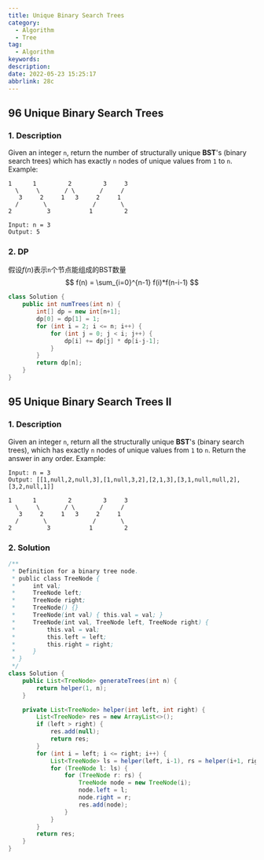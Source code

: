 ```yaml
---
title: Unique Binary Search Trees
category:
  - Algorithm
  - Tree
tag:
  - Algorithm
keywords:
description:
date: 2022-05-23 15:25:17
abbrlink: 28c
---
```


## 96 Unique Binary Search Trees
### 1. Description
Given an integer `n`, return the number of structurally unique **BST**'s (binary search trees) which has exactly `n` nodes of unique values from `1` to `n`.
Example:
```
1      1         2         3     3
  \     \       / \       /     /
   3     2     1   3     2     1
  /       \             /       \
2          3           1         2

Input: n = 3
Output: 5
```

### 2. DP
假设$f(n)$表示`n`个节点能组成的BST数量
$$
f(n) = \sum_{i=0}^{n-1} f(i)*f(n-i-1)
$$

```java
class Solution {
    public int numTrees(int n) {
        int[] dp = new int[n+1];
        dp[0] = dp[1] = 1;
        for (int i = 2; i <= n; i++) {
            for (int j = 0; j < i; j++) {
                dp[i] += dp[j] * dp[i-j-1];
            }
        }
        return dp[n];
    }
}
```


## 95 Unique Binary Search Trees II
### 1. Description
Given an integer `n`, return all the structurally unique **BST**'s (binary search trees), which has exactly `n` nodes of unique values from `1` to `n`. Return the answer in any order.
Example:
```
Input: n = 3
Output: [[1,null,2,null,3],[1,null,3,2],[2,1,3],[3,1,null,null,2],[3,2,null,1]]

1      1         2         3     3
  \     \       / \       /     /
   3     2     1   3     2     1
  /       \             /       \
2          3           1         2
```

### 2. Solution
```java
/**
 * Definition for a binary tree node.
 * public class TreeNode {
 *     int val;
 *     TreeNode left;
 *     TreeNode right;
 *     TreeNode() {}
 *     TreeNode(int val) { this.val = val; }
 *     TreeNode(int val, TreeNode left, TreeNode right) {
 *         this.val = val;
 *         this.left = left;
 *         this.right = right;
 *     }
 * }
 */
class Solution {
    public List<TreeNode> generateTrees(int n) {
        return helper(1, n);
    }

    private List<TreeNode> helper(int left, int right) {
        List<TreeNode> res = new ArrayList<>();
        if (left > right) {
            res.add(null);
            return res;
        }
        for (int i = left; i <= right; i++) {
            List<TreeNode> ls = helper(left, i-1), rs = helper(i+1, right);
            for (TreeNode l: ls) {
                for (TreeNode r: rs) {
                    TreeNode node = new TreeNode(i);
                    node.left = l;
                    node.right = r;
                    res.add(node);
                }
            }
        }
        return res;
    }
}
```
